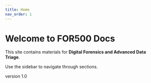 ```yaml
---
title: Home
nav_order: 1
---
```


# Welcome to FOR500 Docs

This site contains materials for **Digital Forensics and Advanced Data Triage**.

Use the sidebar to navigate through sections.

version 1.0